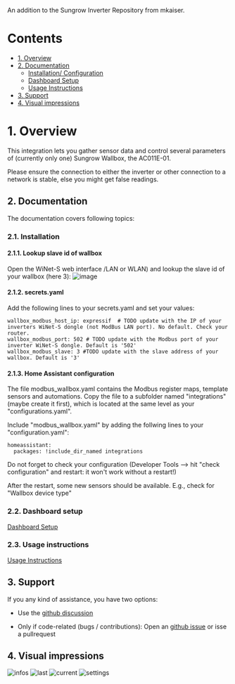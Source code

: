 An addition to the Sungrow Inverter Repository from mkaiser.

# Contents
- [1. Overview](#1-overview)
- [2. Documentation](#2-documentation)
    - [Installation/ Configuration](#21-installation)
    - [Dashboard Setup](#22-dashboard-setup)
    - [Usage Instructions](#23-usage-instructions)
- [3. Support](#3-support)
- [4. Visual impressions](#4-visual-impressions)

# 1. Overview

This integration lets you gather sensor data and control several parameters of (currently only one) Sungrow Wallbox, the AC011E-01.

Please ensure the connection to either the inverter or other connection to a network is stable, else you might get false readings.

## 2. Documentation

The documentation covers following topics:

### 2.1. Installation
#### 2.1.1. Lookup slave id of wallbox
Open the WiNet-S web interface /LAN or WLAN) and lookup the slave id of your wallbox (here 3):
![image](https://github.com/SunnyCrockett/Sungrow-Wallbox-Modbus-HomeAssistant/assets/153714968/fe607ab4-1f6f-4ffc-b2cd-eac9775efe32)

#### 2.1.2. secrets.yaml
Add the following lines to your secrets.yaml and set your values:
```
wallbox_modbus_host_ip: expressif  # TODO update with the IP of your inverters WiNet-S dongle (not ModBus LAN port). No default. Check your router.
wallbox_modbus_port: 502 # TODO update with the Modbus port of your inverter WiNet-S dongle. Default is '502'
wallbox_modbus_slave: 3 #TODO update with the slave address of your wallbox. Default is '3'
```
#### 2.1.3. Home Assistant configuration

The file modbus_wallbox.yaml contains the Modbus register maps, template sensors and automations. Copy the file to a subfolder named "integrations" (maybe create it first), which is located at the same level as your "configurations.yaml".

Include "modbus_wallbox.yaml" by adding the follwing lines to your "configuration.yaml":
```
homeassistant:
  packages: !include_dir_named integrations
```
Do not forget to check your configuration (Developer Tools --> hit "check configuration" and restart: it won't work without a restart!)

After the restart, some new sensors should be available. E.g., check for "Wallbox device type"

### 2.2. Dashboard setup
[Dashboard Setup](https://github.com/Louisbertelsmann/Sungrow-Wallbox-Modbus-HomeAssistant/wiki/Dashboard-Setup)

### 2.3. Usage instructions
[Usage Instructions](https://github.com/Louisbertelsmann/Sungrow-Wallbox-Modbus-HomeAssistant/wiki/Usage-instructions)

## 3. Support

If you any kind of assistance, you have two options:

- Use the [github discussion](../../discussions) 

- Only if code-related (bugs / contributions): Open an  [github issue](../../issue) or isse a pullrequest

## 4. Visual impressions
![infos](https://github.com/SunnyCrockett/Sungrow-Wallbox-Modbus-HomeAssistant/assets/153714968/df966f51-7655-40e3-bc35-ef90e99655e4)
![last](https://github.com/SunnyCrockett/Sungrow-Wallbox-Modbus-HomeAssistant/assets/153714968/645b4521-c40f-420e-a364-19488f2b672f)
![current](https://github.com/SunnyCrockett/Sungrow-Wallbox-Modbus-HomeAssistant/assets/153714968/1bf2b6fc-6277-4886-beb2-96e014d72531)
![settings](https://github.com/SunnyCrockett/Sungrow-Wallbox-Modbus-HomeAssistant/assets/153714968/86569e0f-428e-4da5-9035-13cc9f2628f5)
